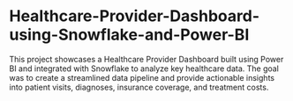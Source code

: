 # Healthcare-Provider-Dashboard-using-Snowflake-and-Power-BI
This project showcases a Healthcare Provider Dashboard built using Power BI and integrated with Snowflake to analyze key healthcare data. The goal was to create a streamlined data pipeline and provide actionable insights into patient visits, diagnoses, insurance coverage, and treatment costs.

